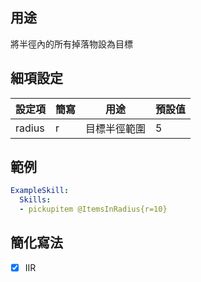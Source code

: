 ## 用途
將半徑內的所有掉落物設為目標


## 細項設定
| 設定項 | 簡寫   | 用途                      | 預設值 |
|-----------|-----------|----------------------------------------------------------------------|---------|
| radius    | r         | 目標半徑範圍       | 5       |


## 範例
```yaml
ExampleSkill:
  Skills:
  - pickupitem @ItemsInRadius{r=10}
```


## 簡化寫法
- [x] IIR